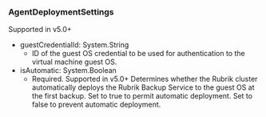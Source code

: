### AgentDeploymentSettings
Supported in v5.0+

- guestCredentialId: System.String
  - ID of the guest OS credential to be used for authentication to the virtual machine guest OS.
- isAutomatic: System.Boolean
  - Required. Supported in v5.0+
  Determines whether the Rubrik cluster automatically deploys the Rubrik Backup Service to the guest OS at the first backup. Set to true to permit automatic deployment. Set to false to prevent automatic deployment.
